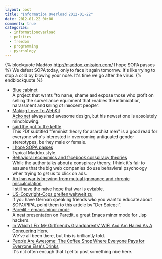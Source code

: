 ```yaml
---
layout: post
title: "Information Overload 2012-01-22"
date: 2012-01-22 00:00
comments: true
categories:
  - informationoverload
  - politics
  - freedom
  - programming
  - pyschology
---
```

{% blockquote Maddox http://maddox.xmission.com/ I hope SOPA passes %}
We defeat SOPA today, only to face it again tomorrow. It's like trying to stop a cold by blowing your nose. It's time we go after the virus.
{% endblockquote %}

* [Blue cabinet](https://werebuild.eu/wiki/Blue_cabinet)<br>A project that wants "to name, shame and expose those who profit on selling the surveillance equipment that enables the intimidation, harassment and killing of innocent people".
* [Making Love To WebKit](http://acko.net/blog/making-love-to-webkit/)<br>[Acko.net](http://acko.net) always had awesome design, but his newest one is absolutely mindblowing.
* [said the pot to the kettle](http://www.tangledwilderness.org/pdfs/saidthepottothekettle-web.pdf)<br>This PDf subtitled "feminist theory for anarchist men" is a good read for everyone who's interested in overcoming antiquated gender stereotypes, be they male or female.
* [I hope SOPA passes](http://maddox.xmission.com/)<br>Typical Maddox style.
* [Behavioral economics and facebook conspiracy theories](http://jeffdechambeau.com/friending-fast-and-slow.html)<br>While the author talks about a conspiracy theory, I think it's fair to assume that the big web companies do use behavioral psychology when trying to get us to click on ads.
* [An Iran war is brewing from mutual ignorance and chronic miscalculation](http://www.guardian.co.uk/world/2012/jan/20/iran-war-brewing-simon-tisdall)<br>I still have the naive hope that war is evitable.
* [US-Copyright-Cops greifen weltweit zu](http://www.spiegel.de/netzwelt/netzpolitik/0,1518,773495,00.html)<br>If you have German speaking friends who you want to educate about SOPA/PIPA, point them to this article by "Der Spiegel".
* [Paredit - emacs minor mode](http://prezi.com/2lanmqb0nnkj/paredit-emacs-minor-mode/)<br>A neat presentation on Paredit, a great Emacs minor mode for Lisp hackers.
* [In Which I Fix My Girlfriend’s Grandparents’ WIFI And Am Hailed As A Conquering Hero.](http://www.mcsweeneys.net/articles/in-which-i-fix-my-girlfriends-grandparents-wifi-and-am-hailed-as-a-conquering-hero)<br>We've all been there, but this is brilliantly told.
* [People Are Awesome: The Coffee Shop Where Everyone Pays for Everyone Else's Drinks](http://www.good.is/post/people-are-awesome-the-south-carolina-coffee-shop-where-everyone-pays-for-everyone-else-s-drinks)<br>It's not often enough that I get to post something nice here.

